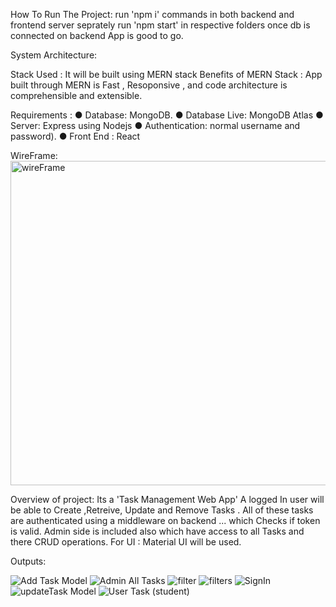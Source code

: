 How To Run The Project:
run 'npm i' commands in both backend and frontend server
seprately run 'npm start' in respective folders 
once db is connected on backend App is good to go.

System Architecture:

Stack Used : It will be built using MERN stack 
Benefits of MERN Stack : App built through MERN is Fast , Resoponsive , and code architecture is comprehensible and extensible.

Requirements :
● Database: MongoDB.
● Database Live: MongoDB Atlas
● Server: Express using Nodejs
● Authentication: normal username and password).
● Front End : React

WireFrame: 
<img width="519" alt="wireFrame" src="https://user-images.githubusercontent.com/125923323/225942905-68e46e2c-3fb4-4c53-99cd-8061b1eefd9c.PNG">


Overview of project: 
Its a 'Task Management Web App' A logged In user will be able to Create ,Retreive, Update and Remove Tasks .
All of these tasks are authenticated using a middleware on backend ... which Checks if token is valid.
Admin side is included also which have access to all Tasks and there CRUD operations. 
For UI : Material UI will be used.
 
 Outputs:
 
 ![Add Task Model](https://user-images.githubusercontent.com/125923323/225943053-4a1975e1-0be0-4063-bb88-0ec73017f410.png)
![Admin All Tasks ](https://user-images.githubusercontent.com/125923323/225943062-01b9b144-19bc-44eb-9430-601b0458af65.png)
![filter](https://user-images.githubusercontent.com/125923323/225943068-fb16afcd-c52e-4a45-9b58-92fb93f44515.png)
![filters](https://user-images.githubusercontent.com/125923323/225943074-897631d9-e806-473a-902a-1b2d20db4668.png)
![SignIn](https://user-images.githubusercontent.com/125923323/225943077-56252ed8-6610-4e2c-8608-56b8c256562d.png)
![updateTask Model](https://user-images.githubusercontent.com/125923323/225943080-cca210a7-6f50-455a-a88a-8494580836c9.png)
![User Task (student)](https://user-images.githubusercontent.com/125923323/225943082-dd665291-2652-4d65-b9a4-7bc72179fa38.png)

